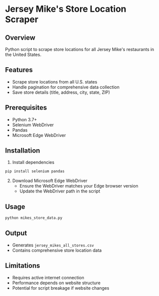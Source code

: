 # Jersey Mike's Store Location Scraper

## Overview
Python script to scrape store locations for all Jersey Mike's restaurants in the United States.

## Features
- Scrape store locations from all U.S. states
- Handle pagination for comprehensive data collection
- Save store details (title, address, city, state, ZIP)

## Prerequisites
- Python 3.7+
- Selenium WebDriver
- Pandas
- Microsoft Edge WebDriver

## Installation
1. Install dependencies
```bash
pip install selenium pandas
```

2. Download Microsoft Edge WebDriver
   - Ensure the WebDriver matches your Edge browser version
   - Update the WebDriver path in the script

## Usage
```bash
python mikes_store_data.py
```

## Output
- Generates `jersey_mikes_all_stores.csv`
- Contains comprehensive store location data

## Limitations
- Requires active internet connection
- Performance depends on website structure
- Potential for script breakage if website changes



